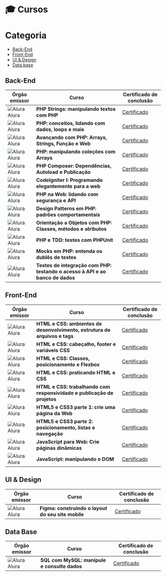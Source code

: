# 🎓 Cursos


# Categoria
- <a href="https://github.com/rMachadoID/Certificados#back-end">Back-End</a>
- <a href="https://github.com/rMachadoID/Certificados#front-end">Front-End</a>
- <a href="https://github.com/rMachadoID/Certificados#ui--design">UI & Design</a>
- <a href="https://github.com/rMachadoID/Certificados#data-base">Data base</a>


## Back-End
| Órgão emissor   | Curso                                                                         | Certificado de conclusão                                                                                                         |
| --------------- | ----------------------------------------------------------------------------- | -------------------------------------------------------------------------------------------------------------------------------- |
| ![][iAlu] Alura | **PHP Strings: manipulando textos com PHP**                                   | <a href="https://cursos.alura.com.br/user/rafaelrpmachado/course/php-strings-manipulando-textos-php/certificate">Certificado</a> |
| ![][iAlu] Alura | **PHP: conceitos, lidando com dados, loops e mais**                           | <a href="https://cursos.alura.com.br/user/rafaelrpmachado/course/php-primeiros-passos/certificate">Certificado</a>               |
| ![][iAlu] Alura | **Avançando com PHP: Arrays, Strings, Função e Web**                          | <a href="https://cursos.alura.com.br/certificate/e22ac41d-a229-4393-a567-afa2c9bbd3e3">Certificado</a>                           |
| ![][iAlu] Alura | **PHP: manipulando coleções com Arrays**                                      | <a href="https://cursos.alura.com.br/user/rafaelrpmachado/course/php-manipulando-colecoes-arrays/certificate">Certificado</a>    |
| ![][iAlu] Alura | **PHP Composer: Dependências, Autoload e Publicação**                         | <a href="https://cursos.alura.com.br/certificate/rafaelrpmachado/php-composer">Certificado</a>                                   |
| ![][iAlu] Alura | **CodeIgniter I: Programando elegantemente para a web**                       | <a href="https://cursos.alura.com.br/certificate/rafaelrpmachado/codeigniter">Certificado</a>                                    |
| ![][iAlu] Alura | **PHP na Web: lidando com segurança e API**                                   | <a href="https://cursos.alura.com.br/certificate/rafaelrpmachado/php-web-lidando-seguranca-api">Certificado</a>                  |
| ![][iAlu] Alura | **Design Patterns em PHP: padrões comportamentais**                           | <a href="https://cursos.alura.com.br/user/rafaelrpmachado/course/php-design-pattern-comportamental/certificate">Certificado</a>  |
| ![][iAlu] Alura | **Orientação a Objetos com PHP: Classes, métodos e atributos**                | <a href="https://cursos.alura.com.br/user/rafaelrpmachado/course/php-oo-classes-metodos-atributos/certificate">Certificado</a>   |
| ![][iAlu] Alura | **PHP e TDD: testes com PHPUnit**                                             | <a href="https://cursos.alura.com.br/certificate/rafaelrpmachado/phpunit-tdd">Certificado</a>                                    |
| ![][iAlu] Alura | **Mocks em PHP: entenda os dublês de testes**                                 | <a href="https://cursos.alura.com.br/user/rafaelrpmachado/course/php-mocks/certificate">Certificado</a>                          |
| ![][iAlu] Alura | **Testes de integração com PHP: testando o acesso à API e ao banco de dados** | <a href="https://cursos.alura.com.br/user/rafaelrpmachado/course/php-testes-integracao/certificate">Certificado</a>              |


## Front-End
| Órgão emissor   | Curso                                                                      | Certificado de conclusão                                                                                                                  |
| --------------- | -------------------------------------------------------------------------- | ----------------------------------------------------------------------------------------------------------------------------------------- |
| ![][iAlu] Alura | **HTML e CSS: ambientes de desenvolvimento, estrutura de arquivos e tags** | <a href="https://cursos.alura.com.br/user/rafaelrpmachado/course/html-css-ambiente-arquivos-tags/certificate">Certificado</a>             |
| ![][iAlu] Alura | **HTML e CSS: cabeçalho, footer e variáveis CSS**                          | <a href="https://cursos.alura.com.br/user/rafaelrpmachado/course/html-css-cabecalho-footer-variaveis-css/certificate">Certificado</a>     |
| ![][iAlu] Alura | **HTML e CSS: Classes, posicionamento e Flexbox**                          | <a href="https://cursos.alura.com.br/user/rafaelrpmachado/course/html-css-classes-posicionamento-flexbox/certificate">Certificado</a>     |
| ![][iAlu] Alura | **HTML e CSS: praticando HTML e CSS**                                      | <a href="https://cursos.alura.com.br/certificate/rafaelrpmachado/html-css-praticando-html-css">Certificado</a>                            |
| ![][iAlu] Alura | **HTML e CSS: trabalhando com responsividade e publicação de projetos**    | <a href="https://cursos.alura.com.br/user/rafaelrpmachado/course/html-css-responsividade-publicacao-projetos/certificate">Certificado</a> |
| ![][iAlu] Alura | **HTML5 e CSS3 parte 1: crie uma página da Web**                           | <a href="https://cursos.alura.com.br/user/rafaelrpmachado/course/html5-css3-primeiros-passos/certificate">Certificado</a>                 |
| ![][iAlu] Alura | **HTML5 e CSS3 parte 2: posicionamento, listas e navegação**               | <a href="https://cursos.alura.com.br/user/rafaelrpmachado/course/html5-css3-posicionamento-listas-navegacao/certificate">Certificado</a>  |
| ![][iAlu] Alura | **JavaScript para Web: Crie páginas dinâmicas**                            | <a href="https://cursos.alura.com.br/user/rafaelrpmachado/course/javascript-web-paginas-dinamicas/certificate">Certificado</a>            |
| ![][iAlu] Alura | **JavaScript: manipulando o DOM**                                          | <a href="https://cursos.alura.com.br/user/rafaelrpmachado/course/javascript-manipulando-dom/certificate">Certificado</a>                  |
          

## UI & Design
| Órgão emissor   | Curso                                              | Certificado de conclusão                                                                      |
| --------------- | -------------------------------------------------- | --------------------------------------------------------------------------------------------- |
| ![][iAlu] Alura | **Figma: construindo o layout do seu site mobile** | <a href="https://cursos.alura.com.br/certificate/rafaelrpmachado/codeigniter">Certificado</a> |


## Data Base
| Órgão emissor   | Curso                                        | Certificado de conclusão                                                                                                   |
| --------------- | -------------------------------------------- | -------------------------------------------------------------------------------------------------------------------------- |
| ![][iAlu] Alura | **SQL com MySQL: manipule e consulte dados** | <a href="https://cursos.alura.com.br/user/rafaelrpmachado/course/mysql-manipule-dados-com-sql/certificate">Certificado</a> |







[iAlu]: icon/alura.png "Alura"